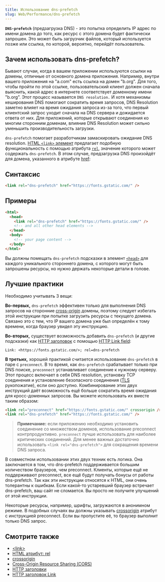 ```yaml
---
title: Использование dns-prefetch
slug: Web/Performance/dns-prefetch
---
```


**`DNS-prefetch`** (предзагрузка DNS) - это попытка определить IP адрес по имени домена до того, как ресурс с этого домена будет фактически запрошен. Это может быть загрузчик файлов, который используется позже или ссылка, по которой, вероятно, перейдёт пользователь.

## Зачем использовать dns-prefetch?

Бывают случаи, когда в вашем приложении используются ссылки на домены, отличные от основного домена приложения. Например, внутри вашего приложения на "a.com" есть ссылка на домен "b.org". Для того, чтобы пройти по этой ссылке, пользовательский клиент должен сначала выяснить, какой адрес в интернете соответствует доменному имени "b.org". Этот процесс называется `DNS resolution.` И хотя механизмы кеширования DNS помогают сократить время запросов, DNS Resolution заметно влияет на время ожидания запроса из-за того, что первый клиентский запрос уходит сначала на DNS сервера и дожидается ответа от них. Для приложений, которые открывают соединения ко многим сторонним доменам, влияние DNS Resolution может сильно уменьшить производительность загрузки.

`dns-prefetch` помогает разработчикам замаскировать ожидание DNS resolution. [HTML `<link>` элемент](/ru/docs/Web/HTML/Element/link) предлагает подобную функциональность с помощью атрибута [`rel`](/ru/docs/Web/HTML/Attributes/rel), значение которого может содержать `dns-prefetch`. В этом случае, предзагрузка DNS произойдёт для домена, указанного в атрибуте [href](/ru/docs/Web/HTML/Attributes):

## Синтаксис

```html
<link rel="dns-prefetch" href="https://fonts.gstatic.com/" />
```

## Примеры

```html
<html>
  <head>
    <link rel="dns-prefetch" href="https://fonts.gstatic.com/" />
    <!-- and all other head elements -->
  </head>
  <body>
    <!-- your page content -->
  </body>
</html>
```

Вы должны помещать `dns-prefetch` подсказки в элемент [`<head>`](/ru/docs/Web/HTML/Element/head) для каждого уникального стороннего домена, с которого могут быть запрошены ресурсы, но нужно держать некоторые детали в голове.

## Лучшие практики

Необходимо учитывать 3 вещи:

**Во-первых,** `dns-prefetch` эффективен только для выполнения DNS запросов на сторонние [cross-origin](/ru/docs/Web/HTTP/CORS) домены, поэтому следует избегать этой инструкции при попытке загрузить ресурсы с текущего домена. Связано это с тем, что IP вашего домена уже был определён к тому времени, когда браузер увидел эту инструкцию.

**Во-вторых,** существует возможность добавить `dns-prefetch` (и другие подсказки) как [HTTP заголовок](/ru/docs/Web/HTTP/Headers) с помощью [HTTP Link field](/ru/docs/Web/HTTP/Headers/Link):

```
Link: <https://fonts.gstatic.com/>; rel=dns-prefetch
```

**В третьих,** хорошей практикой считается использование `dns-prefetch` в паре с `preconnect`. В то время, как `dns-prefetch` срабатывает только при DNS поиске, `preconnect` устанавливает соединение к нужному серверу. Этот процесс включает в себя DNS resolution, установку TCP соединения и установление безопасного соединения ([TLS](/ru/docs/Glossary/TLS) рукопожатие), если оно доступно. Комбинирование этих двух инструкций даёт возможность ещё больше сократить время ожидания для кросс-доменных запросов. Вы можете использовать их вместе таким образом:

```html
<link rel="preconnect" href="https://fonts.gstatic.com/" crossorigin />
<link rel="dns-prefetch" href="https://fonts.gstatic.com/" />
```

> **Примечание:** если приложению необходимо установить соединение со множеством доменов, использование preconnect контрпродуктивно. `preconnect` лучше использовать для наиболее критических соединений. Для менее важных достаточно использовать `<link rel="dns-prefetch">` для сокращения времени DNS запроса.

В совместном использовании этих двух техник есть логика. Она заключается в том, что dns-prefetch поддерживается большим количеством браузеров, чем preconnect. Клиенты, которые ещё не поддерживают preconnect, все ещё будут получать бонусы от работы dns-prefetch. Так как эти инструкции относятся к HTML, они очень толерантны к ошибкам. Если какой-то устаревший браузер встречает dns-prefetch, ваш сайт не сломается. Вы просто не получите улучшений от этой инструкции.

Некоторые ресурсы, например, шрифты, загружаются в анонимном режиме. В подобных случаях вы должны указывать [crossorigin](/ru/docs/Web/HTML/CORS_settings_attributes) атрибут с инструкцией preconnect. Если вы пропустите её, то браузер выполнит только DNS запрос.

## Смотрите также

- [\<link>](/ru/docs/Web/HTML/Element/link)
- [HTML атрибут: rel](/ru/docs/Web/HTML/Attributes/rel)
- [crossorigin](/ru/docs/Web/HTML/CORS_settings_attributes)
- [Cross-Origin Resource Sharing (CORS)](/ru/docs/Web/HTTP/CORS)
- [HTTP заголовки](/ru/docs/Web/HTTP/Headers)
- [HTTP заголовок Link](/ru/docs/Web/HTTP/Headers/Link)
